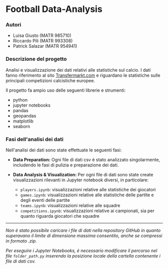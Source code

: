 # Football Data-Analysis

### Autori

- Luisa Giusto (MATR 985710)
- Riccardo Pili (MATR 993308)
- Patrick Salazar (MATR 954941)


### Descrizione del progetto

Analisi e visualizzazione dei dati relativi alle statistiche sul calcio. I dati fanno riferimento al sito [Transfermarkt.com](https://www.transfermarkt.com/) e riguardano le statistiche sulle principali competizioni calcistiche europee.


Il progetto fa ampio uso delle seguenti librerie e strumenti:
- python
- jupyter notebooks
- pandas
- geopandas
- matplotlib
- seaborn


### Fasi dell'analisi dei dati
Nell'analisi dei dati sono state effettuate le seguenti fasi:

- **Data Preparation:** Ogni file di dati csv è stato analizzato singolarmente, includendo le fasi di pulizia e preparazione dei dati.
  
- **Data Analysis & Visualization:** Per ogni file di dati sono state create visualizzazioni rilevanti in Jupyter notebook diversi, in particolare:

  - `players.ipynb`: visualizzazioni relative alle statistiche dei giocatori
  - `games.ipynb`: visualizzazioni relative alle statistiche delle partite e degli eventi delle partite
  - `teams.ipynb`: visualizzazioni relative alle squadre
  - `competitions.ipynb`: visualizzazioni relative ai campionati, sia per quanto riguarda giocatori che squadre



---

_Non è stato possibile caricare i file di dati nella repository GitHub in quanto superavano il limite di dimensione massima consentito, anche se compressi in formato .zip._

_Per eseguire i Jupyter Notebooks, è necessario modificare il percorso nel file `folder_path.py` inserendo la posizione locale della cartella contenente i file di dati csv._